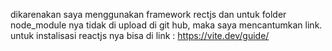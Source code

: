 dikarenakan saya menggunakan framework rectjs dan untuk folder node_module nya tidak di upload di git hub, maka saya mencantumkan link.
untuk instalisasi reactjs nya bisa di link : https://vite.dev/guide/
